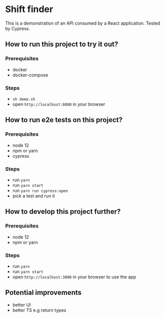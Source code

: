 # Shift finder

This is a demonstration of an API consumed by a React application.
Tested by Cypress.

## How to run this project to try it out?

### Prerequisites

- docker
- docker-compose

### Steps

- `sh demo.sh`
- open `http://localhost:8080` in your browser

## How to run e2e tests on this project?

### Prerequisites

- node 12
- npm or yarn
- cypress

### Steps

- run `yarn`
- run `yarn start`
- run `yarn run cypress:open`
- pick a test and run it

## How to develop this project further?

### Prerequisites

- node 12
- npm or yarn

### Steps

- run `yarn`
- run `yarn start`
- open `http://localhost:3000` in your browser to use the app

## Potential improvements

- better UI
- better TS e.g return types
